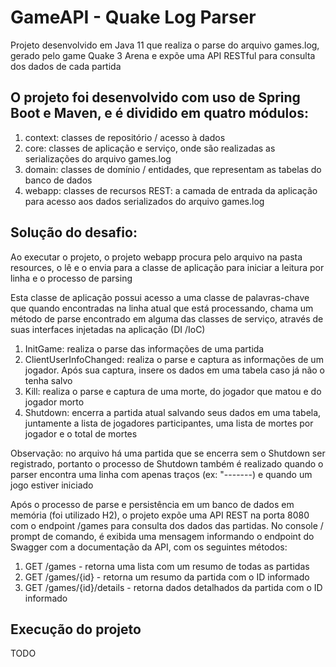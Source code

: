 # GameAPI - Quake Log Parser

Projeto desenvolvido em Java 11 que realiza o parse do arquivo games.log, gerado pelo game Quake 3 Arena e expõe uma API RESTful para consulta dos dados de cada partida

## O projeto foi desenvolvido com uso de Spring Boot e Maven, e é dividido em quatro módulos:

1. context: classes de repositório / acesso à dados
2. core: classes de aplicação e serviço, onde são realizadas as serializações do arquivo games.log
3. domain: classes de domínio / entidades, que representam as tabelas do banco de dados
4. webapp: classes de recursos REST: a camada de entrada da aplicação para acesso aos dados serializados do arquivo games.log

## Solução do desafio: 

 Ao executar o projeto, o projeto webapp procura pelo arquivo na pasta resources, o lê e o envia para a classe de aplicação para iniciar a leitura por linha e o processo de parsing
 
 Esta classe de aplicação possui acesso a uma classe de palavras-chave que quando encontradas na linha atual que está processando, chama um método de parse encontrado em alguma das classes de serviço, através de suas interfaces injetadas na aplicação (DI /IoC)
 
 1. InitGame: realiza o parse das informações de uma partida
 2. ClientUserInfoChanged: realiza o parse e captura as informações de um jogador. Após sua captura, insere os dados em uma tabela caso já não o tenha salvo
 3. Kill: realiza o parse e captura de uma morte, do jogador que matou e do jogador morto
 4. Shutdown: encerra a partida atual salvando seus dados em uma tabela, juntamente a lista de jogadores participantes, uma lista de mortes por jogador e o total de mortes
 
  Observação: no arquivo há uma partida que se encerra sem o Shutdown ser registrado, portanto o processo de Shutdown também é realizado quando o parser encontra uma linha com apenas traços (ex: "-------) e quando um jogo estiver iniciado
  
 Após o processo de parse e persistência em um banco de dados em memória (foi utilizado H2), o projeto expõe uma API REST na porta 8080 com o endpoint /games para consulta dos dados das partidas. No console / prompt de comando, é exibida uma mensagem informando o endpoint do Swagger com a documentação da API, com os seguintes métodos: 
 
  1. GET /games - retorna uma lista com um resumo de todas as partidas
  2. GET /games/{id} - retorna um resumo da partida com o ID informado
  3. GET /games/{id}/details - retorna dados detalhados da partida com o ID informado
  
## Execução do projeto

TODO
